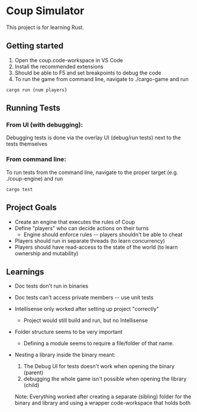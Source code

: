 # Coup Simulator
This project is for learning Rust.

## Getting started
1. Open the coup.code-workspace in VS Code
1. Install the recommended extensions
1. Should be able to F5 and set breakpoints to debug the code
1. To run the game from command line, navigate to ./cargo-game and run
```shell
cargo run {num players}
```

## Running Tests
### From UI (with debugging):
Debugging tests is done via the overlay UI (debug/run tests) next to the tests themselves

### From command line:
To run tests from the command line, navigate to the proper target (e.g. ./coup-engine) and run
```shell
cargo test
```

## Project Goals
- Create an engine that executes the rules of Coup
- Define "players" who can decide actions on their turns
    - Engine should enforce rules -- players shouldn't be able to cheat
- Players should run in separate threads (to learn concurrency)
- Players should have read-access to the state of the world (to learn ownership and mutability)

## Learnings
- Doc tests don't run in binaries
- Doc tests can't access private members -- use unit tests
- Intellisense only worked after setting up project "correctly"
    - Project would still build and run, but no Intellisense
- Folder structure seems to be very important
    - Defining a module seems to require a file/folder of that name.
- Nesting a library inside the binary meant:
    1. The Debug UI for tests doesn't work when opening the binary (parent)
    1. debugging the whole game isn't possible when opening the library (child)

    Note: Everything worked after creating a separate (sibling) folder for the binary and library and using a wrapper code-workspace that holds both